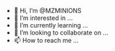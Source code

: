 - 👋 Hi, I’m @MZMINIONS
- 👀 I’m interested in ...
- 🌱 I’m currently learning ...
- 💞️ I’m looking to collaborate on ...
- 📫 How to reach me ...

<!---
MZMINIONS/MZMINIONS is a ✨ special ✨ repository because its `README.md` (this file) appears on your GitHub profile.
You can click the Preview link to take a look at your changes.
--->
